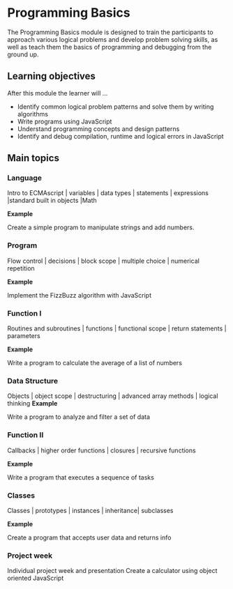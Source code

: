# Programming Basics

The Programming Basics module is designed to train the participants to approach various logical problems and
develop problem solving skills, as well as teach them the basics of programming and debugging from the
ground up.

## Learning objectives

After this module the learner will …
- Identify common logical problem patterns and solve them by writing algorithms
- Write programs using JavaScript
- Understand programming concepts and design patterns
- Identify and debug compilation, runtime and logical errors in JavaScript

## Main topics

### Language

Intro to ECMAscript | variables | data types |
statements | expressions |standard built in
objects |Math

**Example**

Create a simple program to manipulate strings and add numbers.

### Program 
Flow control | decisions | block scope |
multiple choice | numerical repetition

**Example**

Implement the FizzBuzz algorithm with
JavaScript

### Function I 
Routines and subroutines | functions |
functional scope | return statements |
parameters

**Example**

Write a program to calculate
the average of a list of numbers

### Data Structure 

Objects | object scope | destructuring |
advanced array methods | logical thinking
**Example**

Write a program to analyze and filter a
set of data

### Function II 
Callbacks | higher order functions | closures |
recursive functions

**Example**

Write a program that executes a
sequence of tasks

### Classes 

Classes | prototypes | instances | inheritance| subclasses

**Example**

Create a program that accepts user data
and returns info

### Project week 

Individual project week and presentation Create a calculator using object
oriented JavaScript